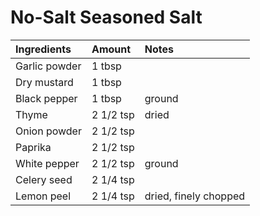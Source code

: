 No-Salt Seasoned Salt
=====================

| Ingredients   | Amount    | Notes                 |
|:--------------|:----------|:----------------------|
| Garlic powder | 1 tbsp    |                       |
| Dry mustard   | 1 tbsp    |                       |
| Black pepper  | 1 tbsp    | ground                |
| Thyme         | 2 1/2 tsp | dried                 |
| Onion powder  | 2 1/2 tsp |                       |
| Paprika       | 2 1/2 tsp |                       |
| White pepper  | 2 1/2 tsp | ground                |
| Celery seed   | 2 1/4 tsp |                       |
| Lemon peel    | 2 1/4 tsp | dried, finely chopped |
